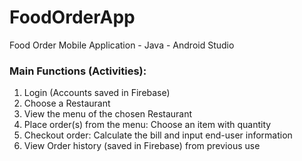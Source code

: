 # FoodOrderApp
Food Order Mobile Application - Java - Android Studio

### Main Functions (Activities):  
1. Login (Accounts saved in Firebase)  
2. Choose a Restaurant  
3. View the menu of the chosen Restaurant  
4. Place order(s) from the menu: Choose an item with quantity
5. Checkout order: Calculate the bill and input end-user information  
6. View Order history (saved in Firebase) from previous use  
